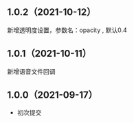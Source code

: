 ## 1.0.2（2021-10-12）
新增透明度设置，参数名：opacity , 默认0.4 
## 1.0.1（2021-10-11）
新增语音文件回调
## 1.0.0（2021-09-17）
* 初次提交
